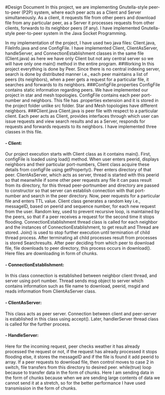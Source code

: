#Design Document
In this project, we are implementing Gnutella-style peer-to-peer (P2P) system, where each peer acts as a Client and Server simultaneously. As a client, it requests file from other peers and download file from any particular peer, as a Server it processes requests from other clients, forwards to its neighbor peers (if any). I have implemented Gnutella-style peer-to-peer system in the Java Socket Programming.


In my implementation of the project, I have used two java files: Client.java, FileInfo.java and one ConfigFile. I have implemented Client, ClientAsServer, handleServer, and ConnectionEstablishment classes in the same file (Client.java) as here we have only Client but not any central server so we will have only one main() method in the entire program.
##Working
In this project everything is done by Peer. Since there is no central indexing server, search is done by distributed manner i.e., each peer maintains a list of peers (its neighbors), when a peer gets a request for a particular file, it searches and forwards to its neighbors.
###ConfigFile.properties
ConfigFile contains static information regarding peers. We have implemented our project in star and mesh topologies. ConfigFile contains each peer port-number and neighbors. This file has .properties extension and it is stored in the project folder unlike src folder. Star and Mesh topologies have different neighbors. 
###Client.java
Client.java is peer file with respect to a particular client. Each peer acts as Client, provides interfaces through which user can issue requests and view search results and as a Server, responds for requests and forwards requests to its neighbors. I have implemented three classes in this file. 
#### - Client:
Our project execution starts with Client class as it contains main(). First, configFile is loaded using load() method. When user enters peerid, displays neighbors and their particular port-numbers, Client class acquire these details from configFile using getProperty(). Peer enters directory of that peer. ClientAsServer, which acts as server, thread is started with this peerid so that meanwhile if some other peer requests any file it can pass result from its directory, for this thread peer-portnumber and directory are passed to constructor so that server can establish connection with that port-number and search in the peer directory. Now, peer requests for a particular file and enters TTL value. Client class generates a random key i.e., messageID, based on peerid and sequence number, for each new request from the user. Random key, used to prevent recursive loop, is maintained by the peers, so that if a peer receives a request for the second time it stops flooding. ConnectionEstablishment thread class is called for each neighbor and the instances of ConnectionEstablishment, to get result and Thread are stored. Join() is used to stop further execution until termination of child thread process. After terminating all child processes result from processes is stored Searchresults. After peer deciding from which peer to download file, file downloads to peer directory, this process occurs in download(). Here files are downloading in form of chunks. 
#### - ConnectionEstablishment:
In this class connection is established between neighbor client thread, and server using port number. Thread sends msg object to server which contains information such as file name to download, peerid, msgid and reads information from ClientAsServer class.
#### - ClientAsServer:
This class acts as peer server. Connection between client and peer-server is established in this class using accept(). Later, handlerServer thread class is called for the further process. 
#### - HandleServer:
Here for the incoming request, peer checks weather it has already processed the request or not, if the request has already processed it stops flooding else, it stores the messageID and if the file is found it add peerid to array. If a peer requests to download file, then control moves to case 2 in switch, file transfers from this directory to desired peer. while(true) loop because to transfer data in the form of chunks. Here I am sending data in the form of chunks because when we are sending large contents of data we cannot send it at a stretch, so for the better performance I have used transmission in the form of chunks. 
